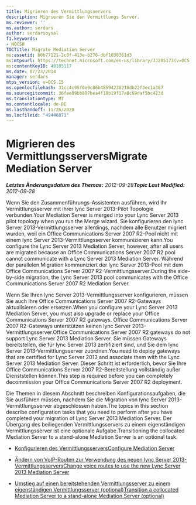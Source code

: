 ```yaml
---
title: Migrieren des Vermittlungsservers
description: Migrieren Sie den Vermittlungs Server.
ms.reviewer: ''
ms.author: serdars
author: serdarsoysal
f1.keywords:
- NOCSH
TOCTitle: Migrate Mediation Server
ms:assetid: b0b77121-2c8f-413e-b276-dbf1038361d3
ms:mtpsurl: https://technet.microsoft.com/en-us/library/JJ205173(v=OCS.15)
ms:contentKeyID: 48185117
ms.date: 07/23/2014
manager: serdars
mtps_version: v=OCS.15
ms.openlocfilehash: 31cc4c95f0e9c86b48594238218db22f3ec1a387
ms.sourcegitcommit: 36fee89bb887bea4f18b19f17a8c69daf5bc423d
ms.translationtype: MT
ms.contentlocale: de-DE
ms.lasthandoff: 11/26/2020
ms.locfileid: "49446871"
---
```

# <a name="migrate-mediation-server"></a><span data-ttu-id="b2269-103">Migrieren des Vermittlungsservers</span><span class="sxs-lookup"><span data-stu-id="b2269-103">Migrate Mediation Server</span></span>

<div data-xmlns="http://www.w3.org/1999/xhtml">

<div class="topic" data-xmlns="http://www.w3.org/1999/xhtml" data-msxsl="urn:schemas-microsoft-com:xslt" data-cs="https://msdn.microsoft.com/">

<div data-asp="https://msdn2.microsoft.com/asp">



</div>

<div id="mainSection">

<div id="mainBody"><span data-ttu-id="b2269-104">

<span> </span></span><span class="sxs-lookup"><span data-stu-id="b2269-104">

<span> </span></span></span>

<span data-ttu-id="b2269-105">_**Letztes Änderungsdatum des Themas:** 2012-09-28_</span><span class="sxs-lookup"><span data-stu-id="b2269-105">_**Topic Last Modified:** 2012-09-28_</span></span>

<span data-ttu-id="b2269-106">Wenn Sie den Zusammenführungs-Assistenten ausführen, wird Ihr Vermittlungsserver mit ihrer lync Server 2013-Pilot Topologie verbunden.</span><span class="sxs-lookup"><span data-stu-id="b2269-106">Your Mediation Server is merged into your Lync Server 2013 pilot topology when you run the Merge wizard.</span></span> <span data-ttu-id="b2269-107">Sie konfigurieren den lync Server 2013-Vermittlungsserver allerdings, nachdem alle Benutzer migriert wurden, weil ein Office Communications Server 2007 R2-Pool nicht mit einem lync Server 2013-Vermittlungsserver kommunizieren kann.</span><span class="sxs-lookup"><span data-stu-id="b2269-107">You configure the Lync Server 2013 Mediation Server, however, after all users are migrated because an Office Communications Server 2007 R2 pool cannot communicate with a Lync Server 2013 Mediation Server.</span></span> <span data-ttu-id="b2269-108">Während der parallelen Migration kommuniziert der lync Server 2013-Pool mit dem Office Communications Server 2007 R2-Vermittlungsserver.</span><span class="sxs-lookup"><span data-stu-id="b2269-108">During the side-by-side migration, the Lync Server 2013 pool communicates with the Office Communications Server 2007 R2 Mediation Server.</span></span>

<span data-ttu-id="b2269-109">Wenn Sie Ihren lync Server 2013-Vermittlungsserver konfigurieren, müssen Sie auch Ihre Office Communications Server 2007 R2-Gateways aktualisieren oder ersetzen.</span><span class="sxs-lookup"><span data-stu-id="b2269-109">When you configure your Lync Server 2013 Mediation Server, you must also upgrade or replace your Office Communications Server 2007 R2 gateways.</span></span> <span data-ttu-id="b2269-110">Office Communications Server 2007 R2-Gateways unterstützen keinen lync Server 2013-Vermittlungsserver.</span><span class="sxs-lookup"><span data-stu-id="b2269-110">Office Communications Server 2007 R2 gateways do not support Lync Server 2013 Mediation Server.</span></span> <span data-ttu-id="b2269-111">Sie müssen Gateways bereitstellen, die für lync Server 2013 zertifiziert sind, und Sie dem lync Server 2013-Vermittlungsserver zuordnen.</span><span class="sxs-lookup"><span data-stu-id="b2269-111">You need to deploy gateways that are certified for Lync Server 2013 and associate them with the Lync Server 2013 Mediation Server.</span></span> <span data-ttu-id="b2269-112">Dieser Schritt ist erforderlich, bevor Sie Ihre Office Communications Server 2007 R2-Bereitstellung vollständig außer Dienststellen können.</span><span class="sxs-lookup"><span data-stu-id="b2269-112">This step is required before you can completely decommission your Office Communications Server 2007 R2 deployment.</span></span>

<span data-ttu-id="b2269-113">Die Themen in diesem Abschnitt beschreiben Konfigurationsaufgaben, die Sie ausführen müssen, nachdem Sie die Migration von lync Server 2013-Vermittlungsserver abgeschlossen haben.</span><span class="sxs-lookup"><span data-stu-id="b2269-113">The topics in this section describe configuration tasks that you need to perform after you have completed your migration of Lync Server 2013 Mediation Server.</span></span> <span data-ttu-id="b2269-114">Der Übergang des beiliegenden Vermittlungsservers zu einem eigenständigen Vermittlungsserver ist eine optionale Aufgabe.</span><span class="sxs-lookup"><span data-stu-id="b2269-114">Transitioning the collocated Mediation Server to a stand-alone Mediation Server is an optional task.</span></span>

  - [<span data-ttu-id="b2269-115">Konfigurieren des Vermittlungsservers</span><span class="sxs-lookup"><span data-stu-id="b2269-115">Configure Mediation Server</span></span>](configure-mediation-server.md)

  - [<span data-ttu-id="b2269-116">Ändern von VoIP-Routen zur Verwendung des neuen lync Server 2013-Vermittlungsservers</span><span class="sxs-lookup"><span data-stu-id="b2269-116">Change voice routes to use the new Lync Server 2013 Mediation Server</span></span>](change-voice-routes-to-use-the-new-lync-server-2013-mediation-server.md)

  - [<span data-ttu-id="b2269-117">Umstieg auf einen bereitstehenden Vermittlungsserver zu einem eigenständigen Vermittlungsserver (optional)</span><span class="sxs-lookup"><span data-stu-id="b2269-117">Transition a collocated Mediation Server to a stand-alone Mediation Server (optional)</span></span>](transition-a-collocated-mediation-server-to-a-stand-alone-mediation-server-optional.md)

<span data-ttu-id="b2269-118"></div>

<span> </span>

</div>

</div>

</span><span class="sxs-lookup"><span data-stu-id="b2269-118"></div>

<span> </span>

</div>

</div>

</span></span></div>

